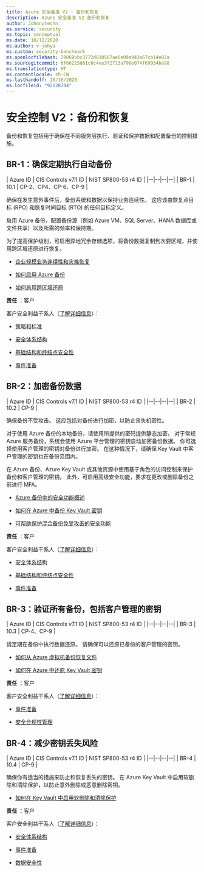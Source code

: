 ```yaml
---
title: Azure 安全基准 V2 - 备份和恢复
description: Azure 安全基准 V2 备份和恢复
author: Johnnytechn
ms.service: security
ms.topic: conceptual
ms.date: 10/12/2020
ms.author: v-johya
ms.custom: security-benchmark
ms.openlocfilehash: 29069bbc3772d810567ae6e09a943a67cb14e82a
ms.sourcegitcommit: 6f66215d61c6c4ee3f2713a796e074f69934ba98
ms.translationtype: HT
ms.contentlocale: zh-CN
ms.lasthandoff: 10/16/2020
ms.locfileid: "92128704"
---
```

# <a name="security-control-v2-backup-and-recovery"></a>安全控制 V2：备份和恢复

备份和恢复包括用于确保在不同服务层执行、验证和保护数据和配置备份的控制措施。

## <a name="br-1-ensure-regular-automated-backups"></a>BR-1：确保定期执行自动备份

| Azure ID | CIS Controls v7.1 ID | NIST SP800-53 r4 ID |
|--|--|--|--|
| BR-1 | 10.1 | CP-2、CP4、CP-6、CP-9 |

确保在发生意外事件后，备份系统和数据以保持业务连续性。 这应该由恢复点目标 (RPO) 和恢复时间目标 (RTO) 的任何目标定义。

启用 Azure 备份，配置备份源（例如 Azure VM、SQL Server、HANA 数据库或文件共享）以及所需的频率和保持期。  

为了提高保护级别，可启用异地冗余存储选项，将备份数据复制到次要区域，并使用跨区域还原进行恢复。

- [企业规模业务连续性和灾难恢复](https://docs.microsoft.com/azure/cloud-adoption-framework/ready/enterprise-scale/business-continuity-and-disaster-recovery)

- [如何启用 Azure 备份](/backup/)

- [如何启用跨区域还原](/backup/backup-azure-arm-restore-vms#cross-region-restore)

**责任** ：客户

客户安全利益干系人（[了解详细信息](https://docs.microsoft.com/azure/cloud-adoption-framework/organize/cloud-security#security-functions)）：

- [策略和标准](https://docs.microsoft.com/azure/cloud-adoption-framework/organize/cloud-security-policy-standards)

- [安全体系结构](https://docs.microsoft.com/azure/cloud-adoption-framework/organize/cloud-security-architecture)

- [基础结构和终结点安全性](https://docs.microsoft.com/azure/cloud-adoption-framework/organize/cloud-security-infrastructure-endpoint)

- [事件准备](https://docs.microsoft.com/azure/cloud-adoption-framework/organize/cloud-security-incident-preparation)

## <a name="br-2-encrypt-backup-data"></a>BR-2：加密备份数据

| Azure ID | CIS Controls v7.1 ID | NIST SP800-53 r4 ID |
|--|--|--|--|
| BR-2 | 10.2 | CP-9 |

确保备份不受攻击。 这应包括对备份进行加密，以防止丧失机密性。   

对于使用 Azure 备份的本地备份，请使用所提供的密码提供静态加密。 对于常规 Azure 服务备份，系统会使用 Azure 平台管理的密钥自动加密备份数据。 你可选择使用客户管理的密钥对备份进行加密。 在这种情况下，请确保 Key Vault 中客户管理的密钥也在备份范围内。 

在 Azure 备份、Azure Key Vault 或其他资源中使用基于角色的访问控制来保护备份和客户管理的密钥。 此外，可启用高级安全功能，要求在更改或删除备份之前进行 MFA。

- [Azure 备份中的安全功能概述](/backup/security-overview)

- [如何在 Azure 中备份 Key Vault 密钥](https://docs.microsoft.com/powershell/module/azurerm.keyvault/backup-azurekeyvaultkey?view=azurermps-6.13.0)

- [可帮助保护混合备份免受攻击的安全功能](/backup/backup-azure-security-feature#prevent-attacks)

**责任** ：客户

客户安全利益干系人（[了解详细信息](https://docs.microsoft.com/azure/cloud-adoption-framework/organize/cloud-security#security-functions)）：

- [安全体系结构](https://docs.microsoft.com/azure/cloud-adoption-framework/organize/cloud-security-architecture)

- [基础结构和终结点安全性](https://docs.microsoft.com/azure/cloud-adoption-framework/organize/cloud-security-infrastructure-endpoint)

- [事件准备](https://docs.microsoft.com/azure/cloud-adoption-framework/organize/cloud-security-incident-preparation)

## <a name="br-3-validate-all-backups-including-customer-managed-keys"></a>BR-3：验证所有备份，包括客户管理的密钥

| Azure ID | CIS Controls v7.1 ID | NIST SP800-53 r4 ID |
|--|--|--|--|
| BR-3 | 10.3 | CP-4、CP-9 |

请定期在备份中执行数据还原。 请确保可以还原已备份的客户管理的密钥。

- [如何从 Azure 虚拟机备份恢复文件](/backup/backup-azure-restore-files-from-vm)

- [如何在 Azure 中还原 Key Vault 密钥](https://docs.microsoft.com/powershell/module/azurerm.keyvault/restore-azurekeyvaultkey?view=azurermps-6.13.0)

**责任** ：客户

客户安全利益干系人（[了解详细信息](https://docs.microsoft.com/azure/cloud-adoption-framework/organize/cloud-security#security-functions)）：

- [事件准备](https://docs.microsoft.com/azure/cloud-adoption-framework/organize/cloud-security-incident-preparation)

- [安全合规性管理](https://docs.microsoft.com/azure/cloud-adoption-framework/organize/cloud-security-compliance-management)

## <a name="br-4-mitigate-risk-of-lost-keys"></a>BR-4：减少密钥丢失风险

| Azure ID | CIS Controls v7.1 ID | NIST SP800-53 r4 ID |
|--|--|--|--|
| BR-4 | 10.4 | CP-9 |

确保你有适当的措施来防止和恢复丢失的密钥。 在 Azure Key Vault 中启用软删除和清除保护，以防止意外删除或恶意删除密钥。  

- [如何在 Key Vault 中启用软删除和清除保护](/storage/blobs/storage-blob-soft-delete?tabs=azure-portal)

**责任** ：客户

客户安全利益干系人（[了解详细信息](https://docs.microsoft.com/azure/cloud-adoption-framework/organize/cloud-security#security-functions)）：

- [安全体系结构](https://docs.microsoft.com/azure/cloud-adoption-framework/organize/cloud-security-architecture)

- [事件准备](https://docs.microsoft.com/azure/cloud-adoption-framework/organize/cloud-security-incident-preparation)

- [数据安全性](https://docs.microsoft.com/azure/cloud-adoption-framework/organize/cloud-security-data-security)


